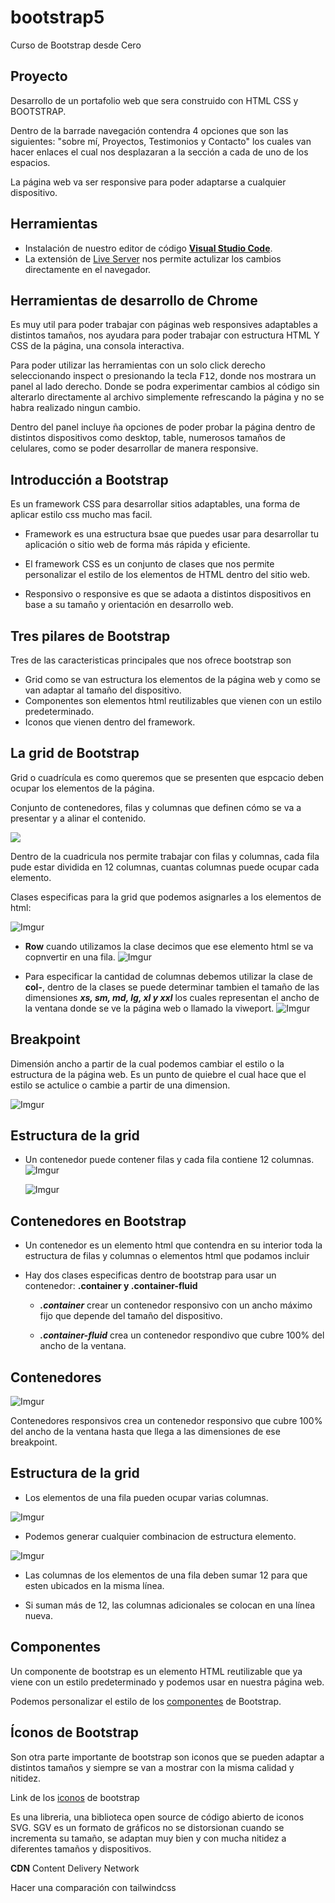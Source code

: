 # bootstrap5
Curso de Bootstrap desde Cero

## Proyecto
  Desarrollo de un portafolio web que sera construido con HTML CSS y BOOTSTRAP.

  Dentro de la barrade navegación contendra 4 opciones que son las siguientes: "sobre mí, Proyectos, Testimonios y Contacto" los cuales van hacer enlaces el cual nos desplazaran a la sección a cada de uno de los espacios.

  La página web va ser responsive para poder adaptarse a cualquier dispositivo.

## Herramientas
  - Instalación de nuestro editor de código [**Visual Studio Code**](https://code.visualstudio.com/).
  - La extensión de [Live Server](https://marketplace.visualstudio.com/items?itemName=ritwickdey.LiveServer) nos permite actulizar los cambios directamente en el navegador.

## Herramientas de desarrollo de Chrome
  Es muy util para poder trabajar con páginas web responsives adaptables a distintos tamaños, nos ayudara para poder trabajar con estructura HTML Y CSS de la página, una consola interactiva.

  Para poder utilizar las herramientas con un solo click derecho seleccionando inspect o presionando la tecla <kbd>F12</kbd>, donde nos mostrara un panel al lado derecho. Donde se podra experimentar cambios al código sin alterarlo directamente al archivo simplemente refrescando la página y no se habra realizado ningun cambio.

  Dentro del panel incluye ña opciones de poder probar la página dentro de distintos dispositivos como desktop, table, numerosos tamaños de celulares, como se poder desarrollar de manera responsive.

## Introducción a Bootstrap
  Es un framework CSS para desarrollar sitios adaptables, una forma de aplicar estilo css mucho mas facil.

  - Framework es una estructura bsae que puedes usar para desarrollar tu aplicación o sitio web de forma más rápida y eficiente.

  - El framework CSS es un conjunto de clases que nos permite personalizar el estilo de los elementos de HTML dentro del sitio web.

  - Responsivo o responsive es que se adaota a distintos  dispositivos en base a su tamaño y orientación en desarrollo web.

## Tres pilares de Bootstrap
  Tres de las caracteristicas principales que nos ofrece bootstrap son 
  
  - Grid como se van estructura los elementos de la página web y como se van adaptar al tamaño del dispositivo.
  - Componentes son elementos html reutilizables que vienen con un estilo predeterminado.
  - Iconos que vienen dentro del framework.

## La grid de Bootstrap
  Grid o cuadrícula es como queremos que se presenten que espcacio deben ocupar los elementos de la página.

  Conjunto de contenedores, filas y columnas que definen cómo se va a presentar y a alinar el contenido.

  ![](https://images04.nicepage.com/feature/447593/es/80-grid-layouts.jpg)

  Dentro de la cuadricula nos permite trabajar con filas y columnas, cada fila pude estar dividida en 12 columnas, cuantas columnas puede ocupar cada elemento.

  Clases especificas para la grid que podemos asignarles a los elementos de html:

  ![Imgur](https://i.imgur.com/catK4rL.png) 

  - **Row** cuando utilizamos la clase decimos que ese elemento html se va copnvertir en una fila.
  ![Imgur](https://i.imgur.com/ve1lNNC.png)

  - Para especificar la cantidad de columnas debemos utilizar la clase de **col-**, dentro de la clases se puede determinar tambien el tamaño de las dimensiones ***xs, sm, md, lg, xl y xxl*** los cuales representan el ancho de la ventana donde se ve la página web o llamado la viweport.
  ![Imgur](https://i.imgur.com/deYA28B.png)

## Breakpoint
  Dimensión ancho a partir de la cual podemos cambiar el estilo o la estructura de la página web. Es un punto de quiebre el cual hace que el estilo se actulice o cambie a partir de una dimension.

  ![Imgur](https://i.imgur.com/5OUnxuZ.png)

## Estructura de la grid
  - Un contenedor puede contener filas y cada fila contiene 12 columnas.
    ![Imgur](https://i.imgur.com/XVnLM30.png)

    ![Imgur](https://i.imgur.com/LrzvUTn.png)


## Contenedores en Bootstrap

  - Un contenedor es un elemento html que contendra en su interior toda la estructura de filas y columnas o elementos html que podamos incluir

  - Hay dos clases especificas dentro de bootstrap para usar un contenedor: **.container y .container-fluid**

    - ***.container*** crear un contenedor responsivo con un ancho máximo fijo que depende del tamaño del dispositivo.

    - ***.container-fluid*** crea un contenedor respondivo que cubre 100% del ancho de la ventana.

## Contenedores

  ![Imgur](https://i.imgur.com/BrbbjNP.png)

  Contenedores responsivos crea un contenedor responsivo que cubre 100% del ancho de la ventana hasta que llega  a las dimensiones de ese breakpoint.

## Estructura de la grid
  - Los elementos de una fila pueden ocupar varias columnas.

  ![Imgur](https://i.imgur.com/kGTOUX3.png)

  - Podemos generar cualquier combinacion de estructura elemento.

  ![Imgur](https://i.imgur.com/pRFevDo.png)

  - Las columnas de los elementos de una fila deben sumar 12 para que esten ubicados en la misma línea.

  - Si suman más de 12, las columnas adicionales se colocan en una línea nueva.

## Componentes
  Un componente de bootstrap es un elemento HTML reutilizable que ya viene con un estilo predeterminado y podemos usar en nuestra página web.

  Podemos personalizar el estilo de los [componentes](https://getbootstrap.com/docs/5.2/components/accordion/) de Bootstrap.

## Íconos de Bootstrap
  Son otra parte importante de bootstrap son iconos que se pueden adaptar a distintos tamaños y siempre se van a mostrar con la misma calidad y nitidez.

  Link de los [iconos](https://icons.getbootstrap.com/) de bootstrap

  Es una libreria, una biblioteca open source de código abierto de iconos SVG. SGV es un formato de gráficos no se distorsionan cuando se incrementa su tamaño, se adaptan muy bien y con mucha nitidez a diferentes tamaños y dispositivos.

  **CDN** Content Delivery Network
  
  Hacer una comparación con tailwindcss
